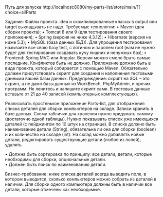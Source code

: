 Путь для запуска http://localhost:8080/my-parts-list/store/main/1?choice=allParts

Задание:
Файлы проекта .idea и скомпилированные классы в output или target выкладывать не надо. Требуемые технологии:  • Maven (для сборки проекта); 
  • Tomcat 8 или 9 (для тестирования своего приложения); 
  • Spring (версия не ниже 4.3.12); 
  • Hibernate (версия не ниже 5.3); 
  • MySQL (база данных (БД)). Для упрощения тестирования называйте все свою базу test, с логином и паролем root (нам не нужно будет для     тестирования создавать кучу лишних и ненужных баз); 
  • Frontend: Spring MVC или Angular. 
Версии можно смело брать самые последние. Конфликтов быть не должно.
Приложение должно быть в виде проекта, который собирается с помощью Maven. Обязательно должен присутствовать скрипт для создания и наполнения тестовыми данными вашей базы данных. Предупреждение: скрипт на SQL – это скрипт, а не дамп базы данных из WorkBench, PhpMyAdmin, и прочих программ. Не ленитесь и напишите скрипт сами. В тестовые данные вставьте от 21 до 40 записей (компьютерных комплектующих).

Реализовать простенькое приложение Parts-list, для отображения списка деталей для сборки компьютеров на складе. Записи хранить в базе данных. Схему таблички для хранения нужно придумать самому (достаточно одной таблицы). 
Нужно показывать список уже имеющихся деталей (с пейджингом по 10 штук на странице). 
В списке должно быть наименование детали (String), обязательна ли она для сборки (boolean) и их количество на складе (int). На склад можно добавлять новые детали, редактировать существующие детали (любое из полей), удалять.

  • Должна быть сортировка по принципу: все детали, детали, которые необходимы для сборки, опциональные детали.  
  • Должен быть поиск по наименованию детали. 

Бизнес-требование: ниже списка деталей всегда выводить поле, в котором выводится, сколько компьютеров можно собрать из деталей в наличии. Для сборки одного компьютера должны быть в наличии все детали, которые отмечены как необходимые.


